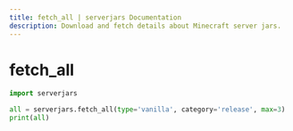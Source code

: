 ```yaml
---
title: fetch_all | serverjars Documentation
description: Download and fetch details about Minecraft server jars.
---
```


# fetch_all

```py
import serverjars

all = serverjars.fetch_all(type='vanilla', category='release', max=3)
print(all)
```

